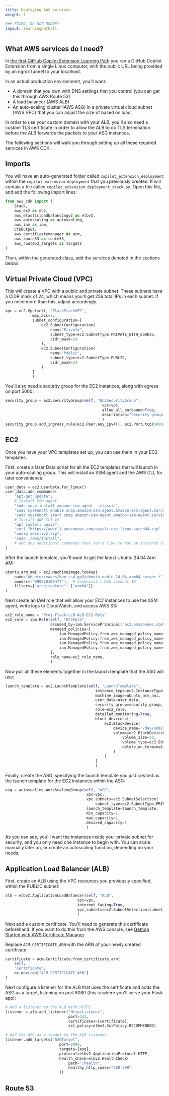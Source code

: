 ```yaml
---
title: Deploying AWS services
weight: 3

### FIXED, DO NOT MODIFY
layout: learningpathall
---
```

## What AWS services do I need?

In [the first GitHub Copilot Extension Learning Path](learning-paths/servers-and-cloud-computing/gh-copilot-simple) you ran a GitHub Copilot Extension from a single Linux computer, with the public URL being provided by an ngrok tunnel to your localhost.

In an actual production environment, you'll want:

* A domain that you own with DNS settings that you control (you can get this through AWS Route 53)
* A load balancer (AWS ALB)
* An auto-scaling cluster (AWS ASG) in a private virtual cloud subnet (AWS VPC) that you can adjust the size of based on load

In order to use your custom domain with your ALB, you'll also need a custom TLS certificate in order to allow the ALB to do TLS termination before the ALB forwards the packets to your ASG instances.

The following sections will walk you through setting up all these required services in AWS CDK.

## Imports

You will have an auto-generated folder called `copilot_extension_deployment` within the `copilot-extension-deployment` that you previously created. It will contain a file called `copilot_extension_deployment_stack.py`. Open this file, and add the following import lines:

```python
from aws_cdk import (
    Stack,
    aws_ec2 as ec2,
    aws_elasticloadbalancingv2 as elbv2,
    aws_autoscaling as autoscaling,
    aws_iam as iam,
    CfnOutput,
    aws_certificatemanager as acm,
    aws_route53 as route53,
    aws_route53_targets as targets
)
```

Then, within the generated class, add the services denoted in the sections below.

## Virtual Private Cloud (VPC)

This will create a VPC with a public and private subnet. These subnets have a CIDR mask of 24, which means you'll get 256 total IPs in each subnet. If you need more than this, adjust accordingly.

```python
vpc = ec2.Vpc(self, "FlaskStackVPC",
            max_azs=2,
            subnet_configuration=[
                ec2.SubnetConfiguration(
                    name="Private",
                    subnet_type=ec2.SubnetType.PRIVATE_WITH_EGRESS,
                    cidr_mask=24
                ),
                ec2.SubnetConfiguration(
                    name="Public",
                    subnet_type=ec2.SubnetType.PUBLIC,
                    cidr_mask=24
                )
            ]
            )
```

You'll also need a security group for the EC2 instances, along with egress on port 5000:

```python
security_group = ec2.SecurityGroup(self, "EC2SecurityGroup",
                                           vpc=vpc,
                                           allow_all_outbound=True,
                                           description="Security group for EC2 instances"
                                           )
security_group.add_ingress_rule(ec2.Peer.any_ipv4(), ec2.Port.tcp(5000), "Allow incoming traffic on port 5000")
```

## EC2

Once you have your VPC templates set up, you can use them in your EC2 templates.

First, create a User Data script for all the EC2 templates that will launch in your auto-scaling group. This will install an SSM agent and the AWS CLI, for later convenience:

```python
user_data = ec2.UserData.for_linux()
user_data.add_commands(
    "apt-get update",
    # Install SSM agent
    "sudo snap install amazon-ssm-agent --classic",
    "sudo systemctl enable snap.amazon-ssm-agent.amazon-ssm-agent.service",
    "sudo systemctl start snap.amazon-ssm-agent.amazon-ssm-agent.service",
    # Install AWS CLI v2
    "apt install unzip",
    'curl "https://awscli.amazonaws.com/awscli-exe-linux-aarch64.zip" -o "awscliv2.zip"',
    "unzip awscliv2.zip",
    "sudo ./aws/install",
    # add any additional commands that you'd like to run on instance launch here
)
```

After the launch template, you'll want to get the latest Ubuntu 24.04 Arm AMI:

```python
ubuntu_arm_ami = ec2.MachineImage.lookup(
    name="ubuntu/images/hvm-ssd-gp3/ubuntu-noble-24.04-arm64-server-*",
    owners=["099720109477"],  # Canonical's AWS account ID
    filters={"architecture": ["arm64"]}
)
```

Next create an IAM role that will allow your EC2 instances to use the SSM agent, write logs to CloudWatch, and access AWS S3:

```Python
ec2_role_name = "Proj-Flask-LLM-ALB-EC2-Role"
ec2_role = iam.Role(self, "EC2Role",
                    assumed_by=iam.ServicePrincipal("ec2.amazonaws.com"),
                    managed_policies=[
                        iam.ManagedPolicy.from_aws_managed_policy_name("AmazonSSMManagedInstanceCore"),
                        iam.ManagedPolicy.from_aws_managed_policy_name("CloudWatchAgentServerPolicy"),
                        iam.ManagedPolicy.from_aws_managed_policy_name("CloudWatchLogsFullAccess"),
                        iam.ManagedPolicy.from_aws_managed_policy_name("AmazonS3FullAccess")
                    ],
                    role_name=ec2_role_name,
                    )
```

Now pull all these elements together in the launch template that the ASG will use:

```Python
launch_template = ec2.LaunchTemplate(self, "LaunchTemplate",
                                        instance_type=ec2.InstanceType("c8g.xlarge"),
                                        machine_image=ubuntu_arm_ami,
                                        user_data=user_data,
                                        security_group=security_group,
                                        role=ec2_role,
                                        detailed_monitoring=True,
                                        block_devices=[
                                            ec2.BlockDevice(
                                                device_name="/dev/sda1",
                                                volume=ec2.BlockDeviceVolume.ebs(
                                                    volume_size=50,
                                                    volume_type=ec2.EbsDeviceVolumeType.GP3,
                                                    delete_on_termination=True
                                                )
                                            )
                                        ]
                                        )
```

Finally, create the ASG, specifying the launch template you just created as the launch template for the EC2 instances within the ASG:

```Python
asg = autoscaling.AutoScalingGroup(self, "ASG",
                                    vpc=vpc,
                                    vpc_subnets=ec2.SubnetSelection(
                                        subnet_type=ec2.SubnetType.PRIVATE_WITH_EGRESS),
                                    launch_template=launch_template,
                                    min_capacity=1,
                                    max_capacity=1,
                                    desired_capacity=1
                                    )
```

As you can see, you'll want the instances inside your private subnet for security, and you only need one instance to begin with. You can scale manually later on, or create an autoscaling function, depending on your needs.

## Application Load Balancer (ALB)

First, create an ALB using the VPC resources you previously specified, within the PUBLIC subnet:

```Python
alb = elbv2.ApplicationLoadBalancer(self, "ALB",
                                vpc=vpc,
                                internet_facing=True,
                                vpc_subnets=ec2.SubnetSelection(subnet_type=ec2.SubnetType.PUBLIC)
                                )
```

Next add a custom certificate. You'll need to generate this certificate beforehand. If you want to do this from the AWS console, see [Getting Started with AWS Certificate Manager](https://aws.amazon.com/certificate-manager/getting-started/).

Replace `ACM_CERTIFICATE_ARN` with the ARN of your newly created certificate:

```Python
certificate = acm.Certificate.from_certificate_arn(
    self,
    "Certificate",
    os.environ["ACM_CERTIFICATE_ARN"]
)
```

Next configure a listener for the ALB that uses the certificate and adds the ASG as a target, listening on port 8080 (this is where you'll serve your Flask app):

```Python
# Add a listener to the ALB with HTTPS
listener = alb.add_listener("HttpsListener",
                            port=443,
                            certificates=[certificate],
                            ssl_policy=elbv2.SslPolicy.RECOMMENDED)

# Add the ASG as a target to the ALB listener
listener.add_targets("ASGTarget",
                        port=8080,
                        targets=[asg],
                        protocol=elbv2.ApplicationProtocol.HTTP,
                        health_check=elbv2.HealthCheck(
                            path="/health",
                            healthy_http_codes="200-299"
                        ))
```

## Route 53

